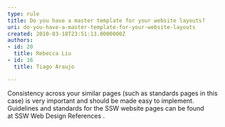 ```yaml
---
type: rule
title: Do you have a master template for your website layouts?
uri: do-you-have-a-master-template-for-your-website-layouts
created: 2010-03-18T23:51:13.0000000Z
authors:
- id: 20
  title: Rebecca Liu
- id: 16
  title: Tiago Araujo

---
```


 Consistency across your similar pages (such as standards pages in this case) is very important and should be made easy to implement. <br> 
Guidelines and standards for the SSW website pages can be found at SSW Web Design References .


